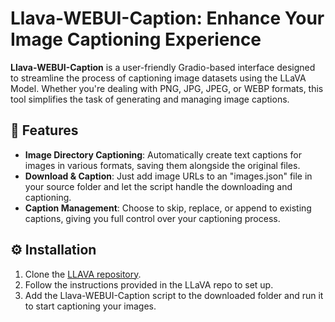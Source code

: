 # Llava-WEBUI-Caption: Enhance Your Image Captioning Experience

**Llava-WEBUI-Caption** is a user-friendly Gradio-based interface designed to streamline the process of captioning image datasets using the LLaVA Model. Whether you're dealing with PNG, JPG, JPEG, or WEBP formats, this tool simplifies the task of generating and managing image captions.

## 🌟 Features
- **Image Directory Captioning**: Automatically create text captions for images in various formats, saving them alongside the original files.
- **Download & Caption**: Just add image URLs to an "images.json" file in your source folder and let the script handle the downloading and captioning.
- **Caption Management**: Choose to skip, replace, or append to existing captions, giving you full control over your captioning process.

## ⚙️ Installation
1. Clone the [LLAVA repository](https://github.com/haotian-liu/LLaVA).
2. Follow the instructions provided in the LLaVA repo to set up.
3. Add the Llava-WEBUI-Caption script to the downloaded folder and run it to start captioning your images.
